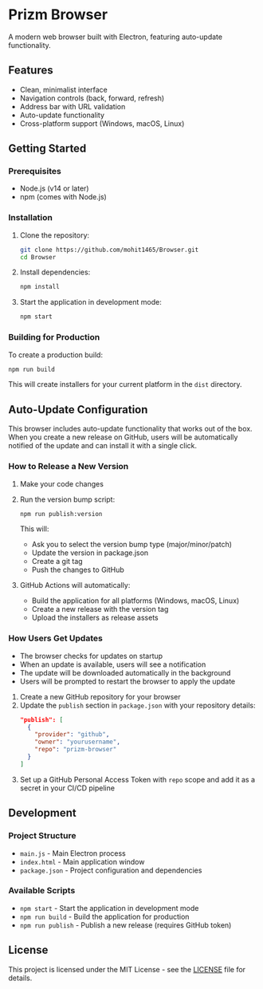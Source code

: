 # Prizm Browser

A modern web browser built with Electron, featuring auto-update functionality.

## Features

- Clean, minimalist interface
- Navigation controls (back, forward, refresh)
- Address bar with URL validation
- Auto-update functionality
- Cross-platform support (Windows, macOS, Linux)

## Getting Started

### Prerequisites

- Node.js (v14 or later)
- npm (comes with Node.js)

### Installation

1. Clone the repository:
   ```bash
   git clone https://github.com/mohit1465/Browser.git
   cd Browser
   ```

2. Install dependencies:
   ```bash
   npm install
   ```

3. Start the application in development mode:
   ```bash
   npm start
   ```

### Building for Production

To create a production build:

```bash
npm run build
```

This will create installers for your current platform in the `dist` directory.

## Auto-Update Configuration

This browser includes auto-update functionality that works out of the box. When you create a new release on GitHub, users will be automatically notified of the update and can install it with a single click.

### How to Release a New Version

1. Make your code changes
2. Run the version bump script:
   ```bash
   npm run publish:version
   ```
   This will:
   - Ask you to select the version bump type (major/minor/patch)
   - Update the version in package.json
   - Create a git tag
   - Push the changes to GitHub

3. GitHub Actions will automatically:
   - Build the application for all platforms (Windows, macOS, Linux)
   - Create a new release with the version tag
   - Upload the installers as release assets

### How Users Get Updates

- The browser checks for updates on startup
- When an update is available, users will see a notification
- The update will be downloaded automatically in the background
- Users will be prompted to restart the browser to apply the update

1. Create a new GitHub repository for your browser
2. Update the `publish` section in `package.json` with your repository details:
   ```json
   "publish": [
     {
       "provider": "github",
       "owner": "yourusername",
       "repo": "prizm-browser"
     }
   ]
   ```
3. Set up a GitHub Personal Access Token with `repo` scope and add it as a secret in your CI/CD pipeline

## Development

### Project Structure

- `main.js` - Main Electron process
- `index.html` - Main application window
- `package.json` - Project configuration and dependencies

### Available Scripts

- `npm start` - Start the application in development mode
- `npm run build` - Build the application for production
- `npm run publish` - Publish a new release (requires GitHub token)

## License

This project is licensed under the MIT License - see the [LICENSE](LICENSE) file for details.
